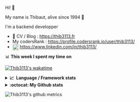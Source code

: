 Hi! 👋

My name is Thibaut, alive since 1994 🍷

I'm a backend developper

-   📝 CV / Blog : https://thib3113.fr
-   My codersRank : https://profile.codersrank.io/user/thib3113/
-   <a href="https://www.linkedin.com/in/thib3113/"><img align="left" alt="Thib3113's Linkedin" width="21px" src="https://img.icons8.com/color/48/linkedin.png" /></a> https://www.linkedin.com/in/thib3113/

📊 **This week I spent my time on**

[![Thib3113's wakatime](https://github-readme-stats.vercel.app/api/wakatime?username=thib3113&layout=default&theme=dracula&langs_count=6&hide_title=true&hide_border=true)](https://wakatime.com/@thib3113)

<details>
  <summary><b>📈&nbsp;&nbsp;Language&nbsp;/&nbsp;Framework stats</b></summary>
  <br/>  
  <a href='https://profile.codersrank.io/user/thib3113/'>
  <img src='http://cr-skills-chart-widget.azurewebsites.net/api/api?username=thib3113&padding=30&skills=php,batchfile,javascript,less,mysql,reactjs,scss,shell,typescript,vue'>
  </a>
</details>

<details>
  <summary><b>:octocat: My Github stats</b></summary>
  <br/>  
  
  <img src="https://github-readme-stats.vercel.app/api?username=thib3113&theme=dracula&show_icons=true&" alt="Thib3113's GitHub stats" />

<!--START_SECTION:activity-->

1. 🚀 Published release [v0.1.15](https://github.com/spailybot/moleculer-auto-openapi/releases/tag/v0.1.15) in [spailybot/moleculer-auto-openapi](https://github.com/spailybot/moleculer-auto-openapi)
2. 🚀 Published release [v0.1.14](https://github.com/spailybot/moleculer-auto-openapi/releases/tag/v0.1.14) in [spailybot/moleculer-auto-openapi](https://github.com/spailybot/moleculer-auto-openapi)
3. 💪 Opened PR [#59](https://github.com/moleculerjs/awesome-moleculer/pull/59) in [moleculerjs/awesome-moleculer](https://github.com/moleculerjs/awesome-moleculer)
4. 🚀 Published release [v0.0.14](https://github.com/spailybot/moleculer-auto-openapi/releases/tag/v0.0.14) in [spailybot/moleculer-auto-openapi](https://github.com/spailybot/moleculer-auto-openapi)
5. 🚀 Published release [v1.1.14](https://github.com/spailybot/moleculer-auto-openapi/releases/tag/v1.1.14) in [spailybot/moleculer-auto-openapi](https://github.com/spailybot/moleculer-auto-openapi)
 <!--END_SECTION:activity-->

</details>

![Thib3113's github metrics](https://gist.githubusercontent.com/thib3113/83a96e16f8bca103f1b0e376186c66ec/raw/github-metrics.svg)
